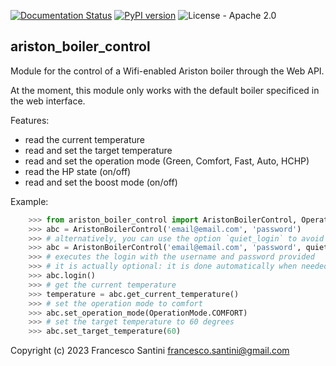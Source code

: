 [![Documentation Status](https://readthedocs.org/projects/ariston-boiler-control/badge/?version=latest)](https://ariston-boiler-control.readthedocs.io/en/latest/?badge=latest)
[![PyPI version](https://badge.fury.io/py/ariston-boiler-control.svg)](https://badge.fury.io/py/ariston-boiler-control)
![License - Apache 2.0](https://img.shields.io/badge/License-Apache%202.0-brightgreen)

## ariston_boiler_control

Module for the control of a Wifi-enabled Ariston boiler through the Web API.

At the moment, this module only works with the default boiler specificed in the web interface.

Features:
* read the current temperature
* read and set the target temperature
* read and set the operation mode (Green, Comfort, Fast, Auto, HCHP)
* read the HP state (on/off)
* read and set the boost mode (on/off)

Example:
```python
    >>> from ariston_boiler_control import AristonBoilerControl, OperationMode
    >>> abc = AristonBoilerControl('email@email.com', 'password')
    >>> # alternatively, you can use the option `quiet_login` to avoid the 'Login successful' message
    >>> abc = AristonBoilerControl('email@email.com', 'password', quiet_login=True)
    >>> # executes the login with the username and password provided
    >>> # it is actually optional: it is done automatically when needed
    >>> abc.login()
    >>> # get the current temperature
    >>> temperature = abc.get_current_temperature()
    >>> # set the operation mode to comfort
    >>> abc.set_operation_mode(OperationMode.COMFORT)
    >>> # set the target temperature to 60 degrees
    >>> abc.set_target_temperature(60)
```
Copyright (c) 2023 Francesco Santini <francesco.santini@gmail.com>